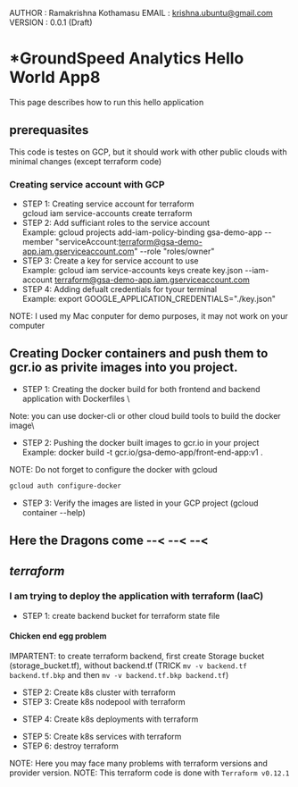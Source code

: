 AUTHOR  : Ramakrishna Kothamasu
EMAIL   : krishna.ubuntu@gmail.com  
VERSION : 0.0.1 (Draft)

# *GroundSpeed Analytics Hello World App8
This page describes how to run this hello application

## prerequasites
This code is testes on GCP, but it should work with other public clouds with minimal changes (except terraform code)

### Creating service account with GCP 
* STEP 1: Creating service account for terraform \
          gcloud iam service-accounts create terraform
* STEP 2: Add sufficiant roles to the service account \
          Example: gcloud projects add-iam-policy-binding gsa-demo-app --member "serviceAccount:terraform@gsa-demo-app.iam.gserviceaccount.com" --role "roles/owner"
* STEP 3: Create a key for service account to use \
          Example: gcloud iam service-accounts keys create key.json --iam-account terraform@gsa-demo-app.iam.gserviceaccount.com
* STEP 4: Adding defualt credentials for tyour terminal \
          Example: export GOOGLE_APPLICATION_CREDENTIALS="./key.json"
 
 NOTE: I used my Mac conputer for demo purposes, it may not work on your computer

## Creating Docker containers and push them to gcr.io as privite images into you project.
* STEP 1: Creating the docker build for both frontend and backend application with Dockerfiles \

Note: you can use docker-cli or other cloud build tools to build the docker image\

* STEP 2: Pushing the docker built images to gcr.io in your project\
          Example: docker build -t gcr.io/gsa-demo-app/front-end-app:v1 .

NOTE: Do not forget to configure the docker with gcloud 
```sh
gcloud auth configure-docker
```

* STEP 3: Verify the images are listed in your GCP project (gcloud container --help)

## Here the Dragons come --< --< --<

## *terraform*

### I am trying to deploy the application with terraform (IaaC)

* STEP 1: create backend bucket for terraform state file

#### Chicken end egg problem
IMPARTENT: to create terraform backend, first create Storage bucket (storage_bucket.tf), without backend.tf (TRICK `mv -v backend.tf backend.tf.bkp` and then `mv -v backend.tf.bkp backend.tf`)

* STEP 2: Create k8s cluster with terraform
* STEP 3: Create k8s nodepool with terraform
<!-- fronend for Flask app and backend for postgres pods--> 
* STEP 4: Create k8s deployments with terraform
<!-- frontend will be advertised to outside world as HTTPS LoadBalancer and postgres will use only ClusterIP and only available to pods with in the Cluster -->
* STEP 5: Create k8s services with terraform
* STEP 6: destroy terraform

NOTE: Here you may face many problems with terraform versions and provider version.
NOTE: This terraform code is done with `Terraform v0.12.1`


